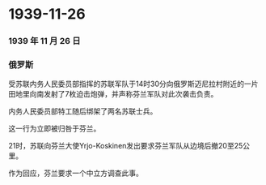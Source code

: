 # 1939-11-26

### 1939 年 11 月 26 日

### 俄罗斯

受苏联内务人民委员部指挥的苏联军队于14时30分向俄罗斯迈尼拉村附近的一片田地里向南发射了7枚迫击炮弹，并声称芬兰军队对此次袭击负责。

内务人民委员部特工随后绑架了两名苏联士兵。

这一行为立即被归咎于芬兰。

21时，苏联向芬兰大使Yrjo-Koskinen发出要求芬兰军队从边境后撤20至25公里。

作为回应，芬兰要求一个中立方调查此事。